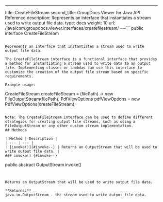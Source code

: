 ---
title: CreateFileStream
second_title: GroupDocs.Viewer for Java API Reference
description: Represents an interface that instantiates a stream used to write output file data.
type: docs
weight: 10
url: /java/com.groupdocs.viewer.interfaces/createfilestream/
---```
public interface CreateFileStream
```

Represents an interface that instantiates a stream used to write output file data.

The CreateFileStream interface is a functional interface that provides a method for instantiating a stream used to write data to an output file. Implementing classes or lambdas can use this interface to customize the creation of the output file stream based on specific requirements.

Example usage:

```

 CreateFileStream createFileStream = (filePath) -> new FileOutputStream(filePath);
 PdfViewOptions pdfViewOptions = new PdfViewOptions(createFileStream);
 
```

Note: The CreateFileStream interface can be used to define different strategies for creating output file streams, such as using a FileOutputStream or any other custom stream implementation.
## Methods

| Method | Description |
| --- | --- |
| [invoke()](#invoke--) | Returns an OutputStream that will be used to write output file data. |
### invoke() {#invoke--}
```
public abstract OutputStream invoke()
```


Returns an OutputStream that will be used to write output file data.

**Returns:**
java.io.OutputStream - the stream used to write output file data.
